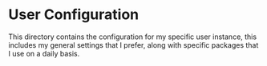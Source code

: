 # User Configuration

This directory contains the configuration for my specific user instance, this
includes my general settings that I prefer, along with specific packages that I
use on a daily basis.
